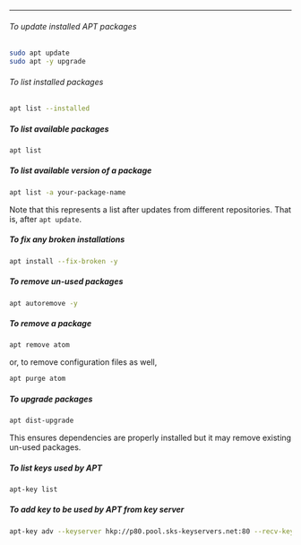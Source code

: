 
____

###### To update installed APT packages

```sh
sudo apt update
sudo apt -y upgrade
```

###### To list installed packages

```sh
apt list --installed 
```

##### To list available packages

```sh
apt list
```

##### To list available version of a package

```sh
apt list -a your-package-name
```

Note that this represents a list after updates from different repositories.
That is, after `apt update`.

##### To fix any broken installations

```sh
apt install --fix-broken -y
```

##### To remove un-used packages

```sh
apt autoremove -y
```

##### To remove a package

```sh
apt remove atom
```

or, to remove configuration files as well,

```sh
apt purge atom
```

##### To upgrade packages

```sh
apt dist-upgrade
```

This ensures dependencies are properly installed but it may remove existing
un-used packages.

##### To list keys used by APT

```sh
apt-key list
```

##### To add key to be used by APT from key server

```sh
apt-key adv --keyserver hkp://p80.pool.sks-keyservers.net:80 --recv-keys 3653E21064B19D134466702E43D5C49532CBA1A9
```
